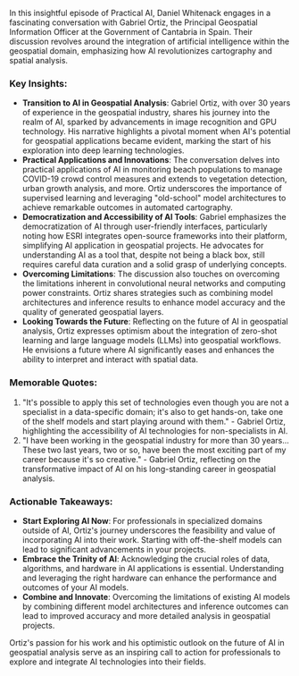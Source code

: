 In this insightful episode of Practical AI, Daniel Whitenack engages in a fascinating conversation with Gabriel Ortiz, the Principal Geospatial Information Officer at the Government of Cantabria in Spain. Their discussion revolves around the integration of artificial intelligence within the geospatial domain, emphasizing how AI revolutionizes cartography and spatial analysis.

### Key Insights:
- **Transition to AI in Geospatial Analysis**: Gabriel Ortiz, with over 30 years of experience in the geospatial industry, shares his journey into the realm of AI, sparked by advancements in image recognition and GPU technology. His narrative highlights a pivotal moment when AI's potential for geospatial applications became evident, marking the start of his exploration into deep learning technologies.
- **Practical Applications and Innovations**: The conversation delves into practical applications of AI in monitoring beach populations to manage COVID-19 crowd control measures and extends to vegetation detection, urban growth analysis, and more. Ortiz underscores the importance of supervised learning and leveraging "old-school" model architectures to achieve remarkable outcomes in automated cartography.
- **Democratization and Accessibility of AI Tools**: Gabriel emphasizes the democratization of AI through user-friendly interfaces, particularly noting how ESRI integrates open-source frameworks into their platform, simplifying AI application in geospatial projects. He advocates for understanding AI as a tool that, despite not being a black box, still requires careful data curation and a solid grasp of underlying concepts.
- **Overcoming Limitations**: The discussion also touches on overcoming the limitations inherent in convolutional neural networks and computing power constraints. Ortiz shares strategies such as combining model architectures and inference results to enhance model accuracy and the quality of generated geospatial layers.
- **Looking Towards the Future**: Reflecting on the future of AI in geospatial analysis, Ortiz expresses optimism about the integration of zero-shot learning and large language models (LLMs) into geospatial workflows. He envisions a future where AI significantly eases and enhances the ability to interpret and interact with spatial data.

### Memorable Quotes:
1. "It's possible to apply this set of technologies even though you are not a specialist in a data-specific domain; it's also to get hands-on, take one of the shelf models and start playing around with them." - Gabriel Ortiz, highlighting the accessibility of AI technologies for non-specialists in AI.
2. "I have been working in the geospatial industry for more than 30 years... These two last years, two or so, have been the most exciting part of my career because it's so creative." - Gabriel Ortiz, reflecting on the transformative impact of AI on his long-standing career in geospatial analysis.

### Actionable Takeaways:
- **Start Exploring AI Now**: For professionals in specialized domains outside of AI, Ortiz's journey underscores the feasibility and value of incorporating AI into their work. Starting with off-the-shelf models can lead to significant advancements in your projects.
- **Embrace the Trinity of AI**: Acknowledging the crucial roles of data, algorithms, and hardware in AI applications is essential. Understanding and leveraging the right hardware can enhance the performance and outcomes of your AI models.
- **Combine and Innovate**: Overcoming the limitations of existing AI models by combining different model architectures and inference outcomes can lead to improved accuracy and more detailed analysis in geospatial projects.

Ortiz's passion for his work and his optimistic outlook on the future of AI in geospatial analysis serve as an inspiring call to action for professionals to explore and integrate AI technologies into their fields.
